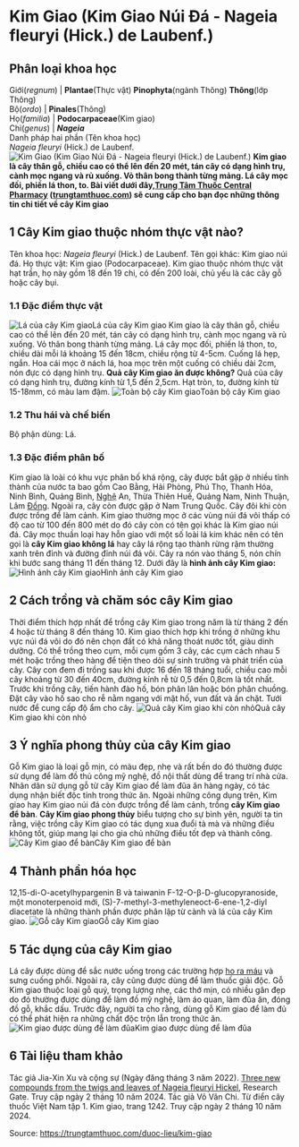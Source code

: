 # Kim Giao (Kim Giao Núi Đá - Nageia fleuryi (Hick.) de Laubenf.)

Phân loại khoa học  
---  
Giới(_regnum_) |  **Plantae**(Thực vật) **Pinophyta**(ngành Thông) **Thông**(lớp Thông)  
Bộ(_ordo_) | **Pinales**(Thông)  
Họ(_familia_) | **Podocarpaceae**(Kim giao)  
Chi(_genus_) | **_Nageia_**  
Danh pháp hai phần (Tên khoa học)  
_Nageia fleuryi_ (Hick.) de Laubenf.  
![Kim Giao \(Kim Giao Núi Đá - Nageia fleuryi \(Hick.\) de Laubenf.\)](https://trungtamthuoc.com/images/others/kim-giao-3133.jpg)
**Kim giao là cây thân gỗ, chiều cao có thể lên đến 20 mét, tán cây có dạng hình trụ, cành mọc ngang và rủ xuống. Vỏ thân bong thành từng mảng. Lá cây mọc đối, phiến lá thon, to. Bài viết dưới đây,[Trung Tâm Thuốc Central Pharmacy](https://trungtamthuoc.com/ "Trung Tâm Thuốc Central Pharmacy") ([trungtamthuoc.com](https://trungtamthuoc.com/ "trungtamthuoc.com")) sẽ cung cấp cho bạn đọc những thông tin chi tiết về cây Kim giao**
##  1 Cây Kim giao thuộc nhóm thực vật nào?
Tên khoa học: _Nageia fleuryi_ (Hick.) de Laubenf.
Tên gọi khác: Kim giao núi đá.
Họ thực vật: Kim giao (Podocarpaceae).
Kim giao thuộc nhóm thực vật hạt trần, họ này gồm 18 đến 19 chi, có đến 200 loài, chủ yếu là các cây gỗ hoặc cây bụi.
### 1.1 Đặc điểm thực vật
![Lá của cây Kim giao](https://trungtamthuoc.com/images/item/kim-giao-0.jpg)Lá của cây Kim giao
Kim giao là cây thân gỗ, chiều cao có thể lên đến 20 mét, tán cây có dạng hình trụ, cành mọc ngang và rủ xuống. Vỏ thân bong thành từng mảng.
Lá cây mọc đối, phiến lá thon, to, chiều dài mỗi lá khoảng 15 đến 18cm, chiều rộng từ 4-5cm. Cuống lá hẹp, ngắn.
Hoa cái mọc ở nách lá, hoa mọc trên một cuống có chiều dài 2cm, nón đực có dạng hình trụ.
**Quả cây Kim giao ăn được không?** Quả của cây có dạng hình trụ, đường kính từ 1,5 đến 2,5cm.
Hạt tròn, to, đường kính từ 15-18mm, có màu lam đậm.
![Toàn bộ cây Kim giao](https://trungtamthuoc.com/images/item/kim-giao-1.jpg)Toàn bộ cây Kim giao
### 1.2 Thu hái và chế biến
Bộ phận dùng: Lá.
### 1.3 Đặc điểm phân bố
Kim giao là loài có khu vực phân bố khá rộng, cây được bắt gặp ở nhiều tỉnh thành của nước ta bao gồm Cao Bằng, Hải Phòng, Phú Thọ, Thanh Hóa, Ninh Bình, Quảng Bình, [Nghệ](https://trungtamthuoc.com/hoat-chat/nghe "Nghệ") An, Thừa Thiên Huế, Quảng Nam, Ninh Thuận, Lâm [Đồng](https://trungtamthuoc.com/hoat-chat/dong "Đồng"). Ngoài ra, cây còn được gặp ở Nam Trung Quốc.
Cây đôi khi còn được trồng để làm cảnh.
Kim giao thường mọc ở các vùng núi đá vôi thấp có độ cao từ 100 đến 800 mét do đó cây còn có tên gọi khác là Kim giao núi đá.
Cây mọc thuần loại hay hỗn giao với một số loài lá kim khác nên có tên gọi là **cây Kim giao không lá** hay cây lá rộng tạo thành rừng rậm thường xanh trên đỉnh và đường đỉnh núi đá vôi.
Cây ra nón vào tháng 5, nón chín khi bước sang tháng 11 đến tháng 12.
Dưới đây là **hình ảnh cây Kim giao:**
![Hình ảnh cây Kim giao](https://trungtamthuoc.com/images/item/kim-giao-2.jpg)Hình ảnh cây Kim giao
##  2 Cách trồng và chăm sóc cây Kim giao
Thời điểm thích hợp nhất để trồng cây Kim giao trong năm là từ tháng 2 đến 4 hoặc từ tháng 8 đến tháng 10.
Kim giao thích hợp khi trồng ở những khu vực núi đá vôi do đó nên chọn đất có khả năng thoát nước tốt, giàu dinh dưỡng.
Có thể trồng theo cụm, mỗi cụm gồm 3 cây, các cụm cách nhau 5 mét hoặc trồng theo hàng để tiện theo dõi sự sinh trưởng và phát triển của cây.
Cây con đem đi trồng sau khi được 16 đến 18 tháng tuổi, chiều cao mỗi cây khoảng từ 30 đến 40cm, đường kính rễ từ 0,5 đến 0,8cm là tốt nhất.
Trước khi trồng cây, tiến hành đào hố, bón phân lân hoặc bón phân chuồng. Đặt cây vào hố sao cho rễ nằm ngang với mặt hố, vun đất và ấn chặt.
Tưới nước để cung cấp độ ẩm cho cây.
![Quả cây Kim giao khi còn nhỏ](https://trungtamthuoc.com/images/item/kim-giao-3.jpg)Quả cây Kim giao khi còn nhỏ
##  3 Ý nghĩa phong thủy của cây Kim giao
Gỗ Kim giao là loại gỗ mịn, có màu đẹp, nhẹ và rất bền do đó thường được sử dụng để làm đồ thủ công mỹ nghệ, đồ nội thất dùng để trang trí nhà cửa. Nhân dân sử dụng gỗ từ cây Kim giao để làm đũa ăn hàng ngày, có tác dụng nhận biết độc tính trong thức ăn.
Ngoài những công dụng trên, Kim giao hay Kim giao núi đá còn được trồng để làm cảnh, trồng **cây Kim giao để bàn**.
**Cây Kim giao phong thủy** biểu tượng cho sự bình yên, người ta tin rằng, việc trồng cây Kim giao có tác dụng xua đuổi tà mà và những điều không tốt, giúp mang lại cho gia chủ những điều tốt đẹp và thành công.
![Cây Kim giao để bàn](https://trungtamthuoc.com/images/item/kim-giao-5.jpg)Cây Kim giao để bàn
##  4 Thành phần hóa học
12,15-di-O-acetylhypargenin B và taiwanin F-12-O-β-D-glucopyranoside, một monoterpenoid mới, (S)-7-methyl-3-methyleneoct-6-ene-1,2-diyl diacetate là những thành phần được phân lập từ cành và lá của cây Kim giao.
![Gỗ cây Kim giao](https://trungtamthuoc.com/images/item/kim-giao-4.jpg)Gỗ cây Kim giao
##  5 Tác dụng của cây Kim giao
Lá cây được dùng để sắc nước uống trong các trường hợp [ho ra máu](https://trungtamthuoc.com/bai-viet/ho-ra-mau "ho ra máu") và sưng cuống phổi. Ngoài ra, cây cũng được dùng để làm thuốc giải độc.
Gỗ Kim giao thuộc loại gỗ quý, trọng lượng nhẹ, các thớ mịn, có nhiều gân đẹp do đó thường được dùng để làm đồ mỹ nghệ, làm áo quan, làm đũa ăn, đóng đồ gỗ, khắc dấu.
Trước đây, người ta cho rằng, dùng gỗ Kim giao để làm đủ có thể phát hiện ra những chất độc trộn lẫn trong thức ăn.
![Kim giao được dùng để làm đũa](https://trungtamthuoc.com/images/item/kim-giao-6.jpg)Kim giao được dùng để làm đũa
##  6 Tài liệu tham khảo
Tác giả Jia-Xin Xu và cộng sự (Ngày đăng tháng 3 năm 2022). [Three new compounds from the twigs and leaves of Nageia fleuryi Hickel](https://www.researchgate.net/publication/359440596_Three_new_compounds_from_the_twigs_and_leaves_of_Nageia_fleuryi_Hickel), Research Gate. Truy cập ngày 2 tháng 10 năm 2024.
Tác giả Võ Văn Chi. Từ điển cây thuốc Việt Nam tập 1. Kim giao, trang 1242. Truy cập ngày 2 tháng 10 năm 2024.


Source: https://trungtamthuoc.com/duoc-lieu/kim-giao